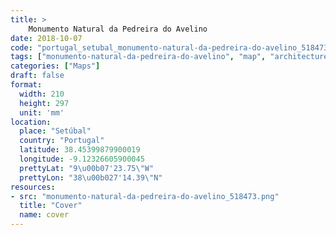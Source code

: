 ```yaml
---
title: > 
    Monumento Natural da Pedreira do Avelino
date: 2018-10-07
code: "portugal_setubal_monumento-natural-da-pedreira-do-avelino_518473"
tags: ["monumento-natural-da-pedreira-do-avelino", "map", "architecture", "buildings", "Setúbal", "Portugal"]
categories: ["Maps"]
draft: false
format:
  width: 210
  height: 297
  unit: 'mm'
location:
  place: "Setúbal"
  country: "Portugal"
  latitude: 38.45399879900019
  longitude: -9.12326605900045
  prettyLat: "9\u00b07'23.75\"W"
  prettyLon: "38\u00b027'14.39\"N"
resources:
- src: "monumento-natural-da-pedreira-do-avelino_518473.png"
  title: "Cover"
  name: cover
---
```

